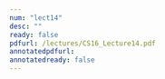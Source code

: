 ```yaml
---
num: "lect14"
desc: ""
ready: false
pdfurl: /lectures/CS16_Lecture14.pdf
annotatedpdfurl: 
annotatedready: false
---
```

